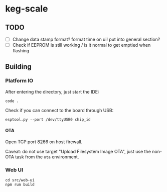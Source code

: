 # keg-scale

## TODO

- [ ] Change data stamp format? format time on ui! put into general section?
- [ ] Check if EEPROM is still working / is it normal to get emptied when flashing

## Building

### Platform IO

After entering the directory, just start the IDE:

```
code .
```

Check if you can connect to the board through USB:

```
esptool.py --port /dev/ttyUSB0 chip_id
```

#### OTA

Open TCP port 8266 on host firewall.

Caveat: do not use target "Upload Filesystem Image OTA", just use the non-OTA task from the `ota` environment.

### Web UI

```
cd src/web-ui
npm run build
```
